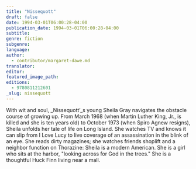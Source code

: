 ```yaml
---
title: "Nissequott"
draft: false
date: 1994-03-01T06:00:28-04:00
publication_date: 1994-03-01T06:00:28-04:00
subtitle:
genre: fiction
subgenre:
language:
author:
  - contributor/margaret-dawe.md
translator:
editor:
featured_image_path:
editions:
  - 9780811212601
_slug: nissequott
---
```


With wit and soul, _Nissequott’_s young Sheila Gray navigates the obstacle course of growing up. From March 1968 (when Martin Luther King, Jr., is killed and she is ten years old) to October 1973 (when Spiro Agnew resigns), Sheila unfolds her tale of life on Long Island. She watches TV and knows it can slip from I Love Lucy to live coverage of an assassination in the blink of an eye. She reads dirty magazines; she watches friends shoplift and a neighbor function on Thorazine: Sheila is a modern American. She is a girl who sits at the harbor, "looking across for God in the trees." She is a thoughtful Huck Finn living near a mall.

